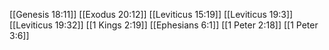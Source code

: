 [[Genesis 18:11]]
[[Exodus 20:12]]
[[Leviticus 15:19]]
[[Leviticus 19:3]]
[[Leviticus 19:32]]
[[1 Kings 2:19]]
[[Ephesians 6:1]]
[[1 Peter 2:18]]
[[1 Peter 3:6]]
